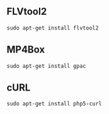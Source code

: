 FLVtool2
--------

    sudo apt-get install flvtool2


MP4Box
------

    sudo apt-get install gpac


cURL
------

    sudo apt-get install php5-curl
